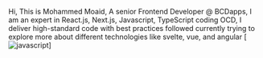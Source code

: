 Hi, This is Mohammed Moaid, 
A senior Frontend Developer @ BCDapps,
I am an expert in React.js, Next.js, Javascript, TypeScript
coding OCD, I deliver high-standard code with best practices followed
currently trying to explore more about different technologies like svelte, vue, and angular
[![javascript](https://img.shields.io/badge/Javascript-lightgrey?labelColor=3776AB&logo=Python&style=for-the-badge&logoColor=white)]
